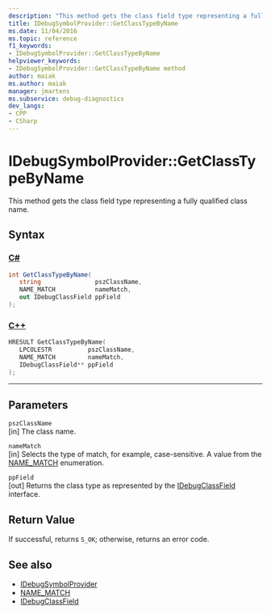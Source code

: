 ```yaml
---
description: "This method gets the class field type representing a fully qualified class name."
title: IDebugSymbolProvider::GetClassTypeByName
ms.date: 11/04/2016
ms.topic: reference
f1_keywords:
- IDebugSymbolProvider::GetClassTypeByName
helpviewer_keywords:
- IDebugSymbolProvider::GetClassTypeByName method
author: maiak
ms.author: maiak
manager: jmartens
ms.subservice: debug-diagnostics
dev_langs:
- CPP
- CSharp
---
```

# IDebugSymbolProvider::GetClassTypeByName

This method gets the class field type representing a fully qualified class name.

## Syntax

### [C#](#tab/csharp)
```csharp
int GetClassTypeByName(
   string               pszClassName,
   NAME_MATCH           nameMatch,
   out IDebugClassField ppField
);
```
### [C++](#tab/cpp)
```cpp
HRESULT GetClassTypeByName( 
   LPCOLESTR          pszClassName,
   NAME_MATCH         nameMatch,
   IDebugClassField** ppField
);
```
---

## Parameters
`pszClassName`\
[in] The class name.

`nameMatch`\
[in] Selects the type of match, for example, case-sensitive. A value from the [NAME_MATCH](../../../extensibility/debugger/reference/name-match.md) enumeration.

`ppField`\
[out] Returns the class type as represented by the [IDebugClassField](../../../extensibility/debugger/reference/idebugclassfield.md) interface.

## Return Value
 If successful, returns `S_OK`; otherwise, returns an error code.

## See also
- [IDebugSymbolProvider](../../../extensibility/debugger/reference/idebugsymbolprovider.md)
- [NAME_MATCH](../../../extensibility/debugger/reference/name-match.md)
- [IDebugClassField](../../../extensibility/debugger/reference/idebugclassfield.md)
